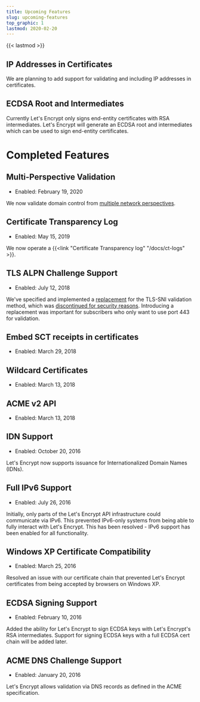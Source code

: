```yaml
---
title: Upcoming Features
slug: upcoming-features
top_graphic: 1
lastmod: 2020-02-20
---
```


{{< lastmod >}}

## IP Addresses in Certificates

We are planning to add support for validating and including IP addresses in certificates.

## ECDSA Root and Intermediates

Currently Let's Encrypt only signs end-entity certificates with RSA intermediates. Let's Encrypt will generate an ECDSA root and intermediates which can be used to sign end-entity certificates.

# Completed Features

## Multi-Perspective Validation

* Enabled: February 19, 2020

We now validate domain control from [multiple network perspectives](https://letsencrypt.org/2020/02/19/multi-perspective-validation.html).

## Certificate Transparency Log

* Enabled: May 15, 2019

We now operate a {{<link "Certificate Transparency log" "/docs/ct-logs" >}}.

## TLS ALPN Challenge Support

* Enabled: July 12, 2018

We've specified and implemented a [replacement](https://datatracker.ietf.org/doc/draft-ietf-acme-tls-alpn/) for the TLS-SNI validation method, which was [discontinued for security reasons](https://community.letsencrypt.org/t/important-what-you-need-to-know-about-tls-sni-validation-issues/50811). Introducing a replacement was important for subscribers who only want to use port 443 for validation.

## Embed SCT receipts in certificates

* Enabled: March 29, 2018

## Wildcard Certificates

* Enabled: March 13, 2018

## ACME v2 API

* Enabled: March 13, 2018

## IDN Support

* Enabled: October 20, 2016

Let's Encrypt now supports issuance for Internationalized Domain Names (IDNs).

## Full IPv6 Support

* Enabled: July 26, 2016

Initially, only parts of the Let's Encrypt API infrastructure could communicate via IPv6. This prevented IPv6-only systems from being able to fully interact with Let's Encrypt. This has been resolved - IPv6 support has been enabled for all functionality.

## Windows XP Certificate Compatibility

* Enabled: March 25, 2016

Resolved an issue with our certificate chain that prevented Let's Encrypt certificates from being accepted by browsers on Windows XP.

## ECDSA Signing Support

* Enabled: February 10, 2016

Added the ability for Let's Encrypt to sign ECDSA keys with Let's Encrypt's RSA intermediates. Support for signing ECDSA keys with a full ECDSA cert chain will be added later.

## ACME DNS Challenge Support

* Enabled: January 20, 2016

Let's Encrypt allows validation via DNS records as defined in the ACME specification.

